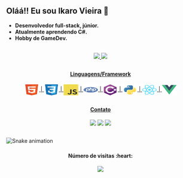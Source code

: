 ## Oláá!! Eu sou Ikaro Vieira 👋

  - **Desenvolvedor full-stack, júnior.**
  - **Atualmente aprendendo C#.**
  - **Hobby de GameDev.**
<br/>
<div align="center">
  <a href="https://github.com/Ikarosv">
  <img height="180em" src="https://github-readme-stats.vercel.app/api?username=Ikarosv&show_icons=true&theme=tokyonight&include_all_commits=true&count_private=true"/>
  <img height="180em" src="https://github-readme-stats.vercel.app/api/top-langs/?username=Ikarosv&layout=compact&langs_count=7&theme=tokyonight"/>
</div>

##

<div align="center">
  <h4>Linguagens/Framework</h4>
  <img align="center" alt="Ikaro-HTML" height="30" width="40" src="https://raw.githubusercontent.com/devicons/devicon/master/icons/html5/html5-original.svg">
  |
  <img align="center" alt="Ikaro-CSS" height="30" width="40" src="https://raw.githubusercontent.com/devicons/devicon/master/icons/css3/css3-original.svg">
  |
  <img align="center" alt="Ikaro-Js" height="30" width="40" src="https://raw.githubusercontent.com/devicons/devicon/master/icons/javascript/javascript-original.svg">
  |
  <img align="center" alt="Ikaro-Php" height="30" width="40" src="https://raw.githubusercontent.com/devicons/devicon/master/icons/php/php-plain.svg">
  |
  <img align="center" alt="Ikaro-Csharp" height="30" width="40" src="https://raw.githubusercontent.com/devicons/devicon/master/icons/csharp/csharp-original.svg">
  |
  <img align="center" alt="Ikaro-Python" height="30" width="40" src="https://raw.githubusercontent.com/devicons/devicon/master/icons/python/python-original.svg">
  |
  <img align="center" alt="Ikaro-React" height="30" width="40" src="https://raw.githubusercontent.com/devicons/devicon/master/icons/react/react-original.svg">
  |
  <img align="center" alt="Ikaro-Vuejs" height="30" width="40" src="https://raw.githubusercontent.com/devicons/devicon/master/icons/vuejs/vuejs-original.svg">
</div>

##

<div align="center">
  <h4>Contato</h4>
 <a href="https://instagram.com/ikarus_sv" target="_blank"><img src="https://img.shields.io/badge/-Instagram-%23E4405F?style=for-the-badge&logo=instagram&logoColor=white" target="_blank"></a>
 <a href = "mailto:ikarovieiraa@gmail.com"><img src="https://img.shields.io/badge/-Gmail-%23333?style=for-the-badge&logo=gmail&logoColor=white" target="_blank"></a>
 <a href="https://www.linkedin.com/in/ikaro-vieira-b1692819b" target="_blank"><img src="https://img.shields.io/badge/-LinkedIn-%230077B5?style=for-the-badge&logo=linkedin&logoColor=white" target="_blank"></a> 
<br>
</div>

##

![Snake animation](https://github.com/Ikarosv/Ikarosv/blob/output/github-contribution-grid-snake.svg)

###

<div align="center">
<h4>Número de visitas :heart:</h4>

<p><img alingn="center" src="https://profile-counter.glitch.me/Ikarosv/count.svg" />
</p>
</div>
